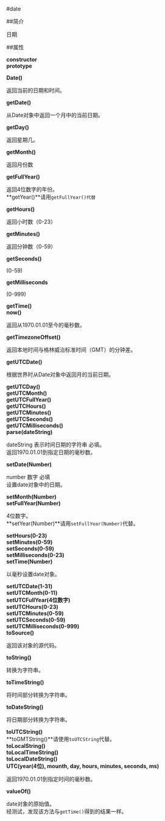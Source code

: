 #date

##简介

日期  

##属性  

**constructor**  
**prototype**  

**Date()**  

返回当前的日期和时间。  

**getDate()**  

从Date对象中返回一个月中的当前日期。  

**getDay()**  

返回星期几。  

**getMonth()**

返回月份数  

**getFullYear()**  

返回4位数字的年份。  
**getYear()**请用`getFullYear()代替`  

**getHours()**  

返回小时数（0-23）  

**getMinutes()**

返回分钟数（0-59）  

**getSeconds()**

(0-59)

**getMilliseconds**

(0-999)

**getTime()**  
**now()**  

返回从1970.01.01至今的毫秒数。

**getTimezoneOffset()**

返回本地时间与格林威治标准时间（GMT）的分钟差。  

**getUTCDate()**

根据世界时从Date对象中返回月的当前日期。  

**getUTCDay()**  
**getUTCMonth()**  
**getUTCFullYear()**  
**getUTCHours()**  
**getUTCMinutes()**  
**getUTCSeconds()**  
**getUTCMilliseconds()**  
**parse(dateString)**  

dateString 表示时间日期的字符串 必填。  
返回1970.01.01到指定日期的毫秒数。  

**setDate(Number)**  

number 数字 必填  
设置date对象中的日期。 

**setMonth(Number)**  
**setFullYear(Number)**  

4位数字。  
**setYear(Number)**请用`setFullYear(Number)`代替。

**setHours(0-23)**  
**setMinutes(0-59)**  
**setSeconds(0-59)**  
**setMilliseconds(0-23)**  
**setTime(Number)**  

以毫秒设置date对象。  

**setUTCDate(1-31)**  
**setUTCMonth(0-11)**  
**setUTCFullYear(4位数字)**  
**setUTCHours(0-23)**  
**setUTCMinutes(0-59)**  
**setUTCSeconds(0-59)**  
**setUTCMilliseconds(0-999)**  
**toSource()**

返回该对象的源代码。  

**toString()**  

转换为字符串。  

**toTimeString()**  

将时间部分转换为字符串。  

**toDateString()**

将日期部分转换为字符串。  

**toUTCString()**  
**toGMTString()**请使用`toUTCString`代替。  
**toLocalString()**  
**toLocalTimeString()**  
**toLocalDateString()**  
**UTC(year(4位), mounth, day, hours, minutes, seconds, ms)**  

返回1970.01.01到指定时间的毫秒数。  

**valueOf()**  

date对象的原始值。  
经测试，发现该方法与`getTime()`得到的结果一样。  
